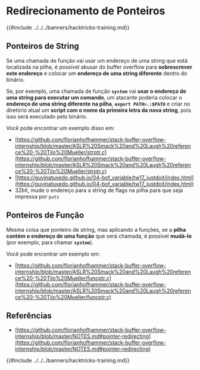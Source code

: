 # Redirecionamento de Ponteiros

{{#include ../../../banners/hacktricks-training.md}}

## Ponteiros de String

Se uma chamada de função vai usar um endereço de uma string que está localizada na pilha, é possível abusar do buffer overflow para **sobrescrever este endereço** e colocar um **endereço de uma string diferente** dentro do binário.

Se, por exemplo, uma chamada de função **`system`** vai **usar o endereço de uma string para executar um comando**, um atacante poderia colocar o **endereço de uma string diferente na pilha**, **`export PATH=.:$PATH`** e criar no diretório atual um **script com o nome da primeira letra da nova string**, pois isso será executado pelo binário.

Você pode encontrar um exemplo disso em:

- [https://github.com/florianhofhammer/stack-buffer-overflow-internship/blob/master/ASLR%20Smack%20and%20Laugh%20reference%20-%20Tilo%20Mueller/strptr.c](https://github.com/florianhofhammer/stack-buffer-overflow-internship/blob/master/ASLR%20Smack%20and%20Laugh%20reference%20-%20Tilo%20Mueller/strptr.c)
- [https://guyinatuxedo.github.io/04-bof_variable/tw17_justdoit/index.html](https://guyinatuxedo.github.io/04-bof_variable/tw17_justdoit/index.html)
- 32bit, mude o endereço para a string de flags na pilha para que seja impressa por `puts`

## Ponteiros de Função

Mesma coisa que ponteiro de string, mas aplicando a funções, se a **pilha contém o endereço de uma função** que será chamada, é possível **mudá-lo** (por exemplo, para chamar **`system`**).

Você pode encontrar um exemplo em:

- [https://github.com/florianhofhammer/stack-buffer-overflow-internship/blob/master/ASLR%20Smack%20and%20Laugh%20reference%20-%20Tilo%20Mueller/funcptr.c](https://github.com/florianhofhammer/stack-buffer-overflow-internship/blob/master/ASLR%20Smack%20and%20Laugh%20reference%20-%20Tilo%20Mueller/funcptr.c)

## Referências

- [https://github.com/florianhofhammer/stack-buffer-overflow-internship/blob/master/NOTES.md#pointer-redirecting](https://github.com/florianhofhammer/stack-buffer-overflow-internship/blob/master/NOTES.md#pointer-redirecting)

{{#include ../../../banners/hacktricks-training.md}}
